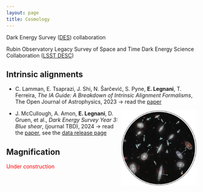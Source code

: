 ```yaml
---
layout: page
title: Cosmology
---
```


<!---* Illustris Simulation. Time evolution of a 10Mpc (comoving) region within Illustris from the start of the simulation to z=0. The movie transitions between the dark matter density field, gas temperature (blue: cold, green: warm: white: hot), and gas metallicity. *--->

Dark Energy Survey ([DES](https://www.darkenergysurvey.org/)) collaboration

Rubin Observatory Legacy Survey of Space and Time Dark Energy Science Collaboration ([LSST DESC](https://lsstdesc.org/))

<!---*The properties of dark matter and energy, which make up 95% of the Universe, affect how matter is distributed on large scales and how it has evolved over time. We study this distribution by mapping the positions of galaxies (in orange  in the picture) and studying the effect of the distortion of the shapes of more distant galaxies (in yellow) caused by gravitational lensing, more specifically using correlation fnction to condense the information.

We can actually “see” how the universe has evolved since the formation of the earliest galaxies, thanks to the fact that light takes time to travel. The further away in space we look, the further we look back in time. By mapping out the location of galaxies all around us, we can study both the large-scale structure of matter in the universe, and how it has changed over time.

By measuring source galaxy shape correlations, one can study the geometry of the Universe as well as the properties and time evolution of structure at large scales. 

The main DES Year 6 cosmology papers will analyze these maps with three measurements: cosmic shear, galaxy clustering and galaxy-galaxy lensing, to give us our best understanding of the dark universe.*--->

## Intrinsic alignments

- C. Lamman, E. Tsaprazi, J. Shi, N. Šarčević, S. Pyne, **E. Legnani**, T. Ferreira, *The IA Guide: A Breakdown of Intrinsic Alignment Formalisms*, The Open Journal of Astrophysics, 2023 &rarr; read the [paper](https://doi.org/10.21105/astro.2309.08605)

<img class="post-img" width=200 align="right" src="/assets/img/IA_guide.png"/>

- J. McCullough, A. Amon, **E. Legnani**, D. Gruen, et al., *Dark Energy Survey Year 3: Blue shear*, (journal TBD), 2024  &rarr; read the [paper](https://elisalegnani.github.io/cosmology/), see the [data release page](https://jamiemccullough.github.io/data/blueshear/)

## Magnification

<p style="color:red">Under construction</p>
